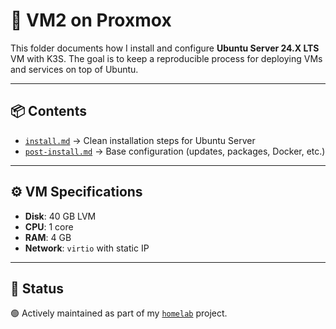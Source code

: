 # 🐧 VM2 on Proxmox

This folder documents how I install and configure **Ubuntu Server 24.X LTS** VM with K3S. 
The goal is to keep a reproducible process for deploying VMs and services on top of Ubuntu.  

---

## 📦 Contents

- [`install.md`](https://github.com/raoulmoise/homelab/blob/main/proxmox-setup/vm-layout/vm2-k3s-master/install.md) → Clean installation steps for Ubuntu Server  
- [`post-install.md`](./post-install.md) → Base configuration (updates, packages, Docker, etc.)  
  
---

## ⚙️ VM Specifications

- **Disk**: 40 GB LVM 
- **CPU**: 1 core  
- **RAM**: 4 GB 
- **Network**: `virtio` with static IP   

---

## 🚧 Status

🟢 Actively maintained as part of my [`homelab`](https://github.com/raoulmoise/homelab) project.

